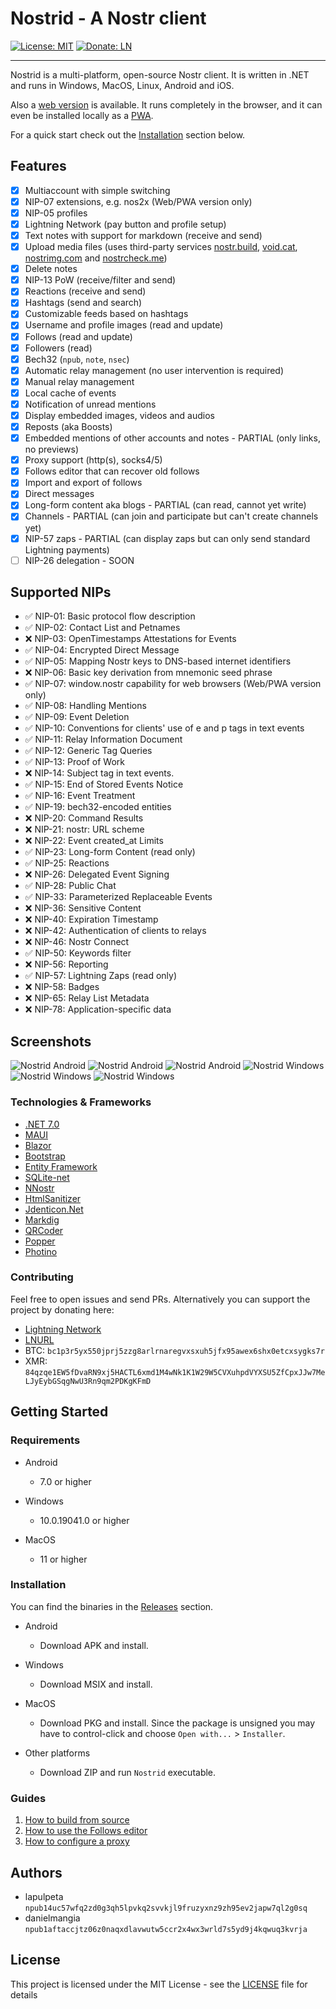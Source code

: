 ﻿# Nostrid - A Nostr client

[![License: MIT](https://img.shields.io/badge/License-MIT-green.svg)](https://opensource.org/licenses/MIT)
[![Donate: LN](https://img.shields.io/badge/Donate-LN-green)](https://legend.lnbits.com/tipjar/786)

---

Nostrid is a multi-platform, open-source Nostr client. It is written in .NET and runs in Windows, MacOS, Linux, Android and iOS.

Also a [web version](https://web.nostrid.app/) is available. It runs completely in the browser, and it can even be installed locally as a [PWA](https://en.wikipedia.org/wiki/Progressive_web_app).

For a quick start check out the [Installation](#Installation) section below.

## Features

- [x] Multiaccount with simple switching
- [x] NIP-07 extensions, e.g. nos2x (Web/PWA version only)
- [x] NIP-05 profiles
- [x] Lightning Network (pay button and profile setup)
- [x] Text notes with support for markdown (receive and send)
- [x] Upload media files (uses third-party services [nostr.build](https://nostr.build/), [void.cat](https://void.cat/), [nostrimg.com](https://nostrimg.com/) and [nostrcheck.me](https://nostrcheck.me/))
- [x] Delete notes
- [x] NIP-13 PoW (receive/filter and send)
- [x] Reactions (receive and send)
- [x] Hashtags (send and search)
- [x] Customizable feeds based on hashtags
- [x] Username and profile images (read and update)
- [x] Follows (read and update)
- [x] Followers (read)
- [x] Bech32 (`npub`, `note`, `nsec`)
- [x] Automatic relay management (no user intervention is required)
- [x] Manual relay management
- [x] Local cache of events
- [x] Notification of unread mentions
- [x] Display embedded images, videos and audios
- [x] Reposts (aka Boosts)
- [x] Embedded mentions of other accounts and notes - PARTIAL (only links, no previews)
- [x] Proxy support (http(s), socks4/5)
- [x] Follows editor that can recover old follows
- [x] Import and export of follows
- [x] Direct messages
- [x] Long-form content aka blogs - PARTIAL (can read, cannot yet write)
- [x] Channels - PARTIAL (can join and participate but can't create channels yet)
- [x] NIP-57 zaps - PARTIAL (can display zaps but can only send standard Lightning payments)
- [ ] NIP-26 delegation - SOON

## Supported NIPs

- ✅ NIP-01: Basic protocol flow description
- ✅ NIP-02: Contact List and Petnames
- ❌ NIP-03: OpenTimestamps Attestations for Events
- ✅ NIP-04: Encrypted Direct Message
- ✅ NIP-05: Mapping Nostr keys to DNS-based internet identifiers
- ❌ NIP-06: Basic key derivation from mnemonic seed phrase
- ✅ NIP-07: window.nostr capability for web browsers (Web/PWA version only)
- ✅ NIP-08: Handling Mentions
- ✅ NIP-09: Event Deletion
- ✅ NIP-10: Conventions for clients' use of e and p tags in text events
- ✅ NIP-11: Relay Information Document
- ✅ NIP-12: Generic Tag Queries
- ✅ NIP-13: Proof of Work
- ❌ NIP-14: Subject tag in text events.
- ✅ NIP-15: End of Stored Events Notice
- ✅ NIP-16: Event Treatment
- ✅ NIP-19: bech32-encoded entities
- ❌ NIP-20: Command Results
- ❌ NIP-21: nostr: URL scheme
- ❌ NIP-22: Event created_at Limits
- ✅ NIP-23: Long-form Content (read only)
- ✅ NIP-25: Reactions
- ❌ NIP-26: Delegated Event Signing
- ✅ NIP-28: Public Chat
- ✅ NIP-33: Parameterized Replaceable Events
- ❌ NIP-36: Sensitive Content
- ❌ NIP-40: Expiration Timestamp
- ❌ NIP-42: Authentication of clients to relays
- ❌ NIP-46: Nostr Connect
- ✅ NIP-50: Keywords filter
- ❌ NIP-56: Reporting
- ✅ NIP-57: Lightning Zaps (read only)
- ❌ NIP-58: Badges
- ❌ NIP-65: Relay List Metadata
- ❌ NIP-78: Application-specific data

## Screenshots

![Nostrid Android](https://raw.githubusercontent.com/lapulpeta/Nostrid-media/main/nostrid-mobile1.jpg)
![Nostrid Android](https://raw.githubusercontent.com/lapulpeta/Nostrid-media/main/nostrid-mobile2.jpg)
![Nostrid Android](https://raw.githubusercontent.com/lapulpeta/Nostrid-media/main/nostrid-mobile3.jpg)
![Nostrid Windows](https://raw.githubusercontent.com/lapulpeta/Nostrid-media/main/nostrid1.jpg)
![Nostrid Windows](https://raw.githubusercontent.com/lapulpeta/Nostrid-media/main/nostrid2.jpg)
![Nostrid Windows](https://raw.githubusercontent.com/lapulpeta/Nostrid-media/main/nostrid3.jpg)

### Technologies & Frameworks

* [.NET 7.0](https://github.com/dotnet/runtime)
* [MAUI](https://github.com/dotnet/maui)
* [Blazor](https://github.com/dotnet/blazor)
* [Bootstrap](https://getbootstrap.com/)
* [Entity Framework](https://github.com/dotnet/efcore)
* [SQLite-net](https://github.com/praeclarum/sqlite-net)
* [NNostr](https://github.com/Kukks/NNostr)
* [HtmlSanitizer](https://github.com/mganss/HtmlSanitizer)
* [Jdenticon.Net](https://github.com/dmester/jdenticon-net)
* [Markdig](https://github.com/xoofx/markdig)
* [QRCoder](https://github.com/codebude/QRCoder)
* [Popper](https://popper.js.org/)
* [Photino](https://www.tryphotino.io/)

### Contributing

Feel free to open issues and send PRs.
Alternatively you can support the project by donating here:

* [Lightning Network](https://legend.lnbits.com/tipjar/786)
* [LNURL](https://legend.lnbits.com/lnurlp/link/VaE6ox)
* BTC: `bc1p3r5yx550jprj5zzg8arlrnaregvxsxuh5jfx95awex6shx0etcxsygks7r`
* XMR: `84qzqe1EW5fDvaRN9xj5HACTL6xmd1M4wNk1K1W29W5CVXuhpdVYXSU5ZfCpxJJw7MeLJyEybGSqgNwU3Rn9qm2PDKgKFmD`

## Getting Started

### Requirements

* Android
    * 7.0 or higher

* Windows
    * 10.0.19041.0 or higher

* MacOS
    * 11 or higher

### Installation

You can find the binaries in the [Releases](https://github.com/lapulpeta/Nostrid/releases) section.

* Android
    * Download APK and install.

* Windows
    * Download MSIX and install.

* MacOS
    * Download PKG and install. Since the package is unsigned you may have to control-click and choose `Open with...` > `Installer`.

* Other platforms
    * Download ZIP and run `Nostrid` executable.
    
### Guides

1. [How to build from source](Doc/HowToBuild.md)
2. [How to use the Follows editor](Doc/HowToUseFollowsEditor.md)
3. [How to configure a proxy](Doc/HowToSetupProxy.md)

## Authors

* lapulpeta `npub14uc57wfq2zd0g3qh5lpvkq2svvkjl9fruzyxnz9zh95ev2japw7ql2g0sq`
* danielmangia `npub1aftaccjtz06z0naqxdlavwutw5ccr2x4wx3wrld7s5yd9j4kqwuq3kvrja`

## License

This project is licensed under the MIT License - see the [LICENSE](LICENSE.md) file for details
